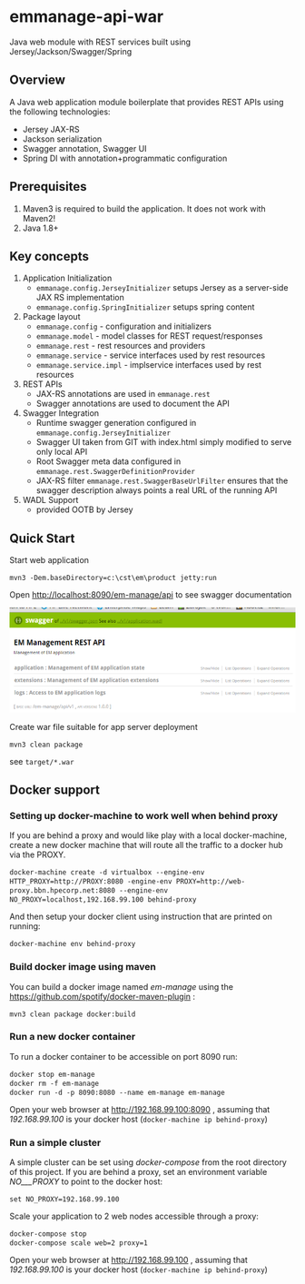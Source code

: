 # emmanage-api-war
Java web module with REST services built using Jersey/Jackson/Swagger/Spring

## Overview

A Java web application module boilerplate that provides REST APIs using the following technologies:

* Jersey JAX-RS
* Jackson serialization
* Swagger annotation, Swagger UI
* Spring DI with annotation+programmatic configuration

## Prerequisites
1. Maven3 is required to build the application. It does not work with Maven2!
1. Java 1.8+

## Key concepts
1. Application Initialization
   * `emmanage.config.JerseyInitializer` setups Jersey as a server-side JAX RS implementation
   * `emmanage.config.SpringInitializer` setups spring content
1. Package layout
   * `emmanage.config` - configuration and initializers
   * `emmanage.model` - model classes for REST request/responses
   * `emmanage.rest` - rest resources and providers
   * `emmanage.service` - service interfaces used by rest resources
   * `emmanage.service.impl` - implservice interfaces used by rest resources
1. REST APIs
   * JAX-RS annotations are used in `emmanage.rest`
   * Swagger annotations are used to document the API
1. Swagger Integration
   * Runtime swagger generation configured in `emmanage.config.JerseyInitializer` 
   * Swagger UI taken from GIT with index.html simply modified to serve only local API
   * Root Swagger meta data configured in `emmanage.rest.SwaggerDefinitionProvider`
   * JAX-RS filter `emmanage.rest.SwaggerBaseUrlFilter` ensures that the swagger description always points a real URL of the running API  
1. WADL Support
   * provided OOTB by Jersey

## Quick Start
Start web application
```
mvn3 -Dem.baseDirectory=c:\cst\em\product jetty:run
```
Open [http://localhost:8090/em-manage/api](http://localhost:8090/em-manage/api) to see swagger documentation

![Swagger UI](swagger-ui.png)

Create war file suitable for app server deployment
```
mvn3 clean package
```
see `target/*.war`

## Docker support
### Setting up docker-machine to work well when behind proxy
If you are behind a proxy and would like play with a local docker-machine, create a new docker machine that will route all the traffic to a docker hub via the PROXY.

```
docker-machine create -d virtualbox --engine-env HTTP_PROXY=http://PROXY:8080 -engine-env PROXY=http://web-proxy.bbn.hpecorp.net:8080 --engine-env NO_PROXY=localhost,192.168.99.100 behind-proxy
```

And then setup your docker client using instruction that are printed on running: 

```
docker-machine env behind-proxy
```
 
### Build docker image using maven
You can build a docker image named _em-manage_ using the https://github.com/spotify/docker-maven-plugin :

```
mvn3 clean package docker:build 
```

### Run a new docker container
To run a docker container to be accessible on port 8090 run:

```
docker stop em-manage
docker rm -f em-manage
docker run -d -p 8090:8080 --name em-manage em-manage 
```

Open your web browser at http://192.168.99.100:8090 , assuming that _192.168.99.100_ is your docker host (`docker-machine ip behind-proxy`)

### Run a simple cluster
A simple cluster can be set using _docker-compose_ from the root directory of this project. If you are behind a proxy, set an environment variable _NO___PROXY_ to point to the docker host:

```
set NO_PROXY=192.168.99.100
```

Scale your application to 2 web nodes accessible through a proxy:

```
docker-compose stop
docker-compose scale web=2 proxy=1
```

Open your web browser at http://192.168.99.100 , assuming that _192.168.99.100_ is your docker host (`docker-machine ip behind-proxy`)
